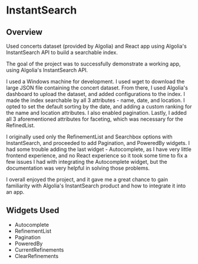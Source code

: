 
# InstantSearch

## Overview
<p>Used concerts dataset (provided by Algolia) and React app using Algolia's InstantSearch API
to build a searchable index. </p>
<p>The goal of the project was to successfully demonstrate a working app, using Algolia's InstantSearch API.</p>
I used a Windows machine for development. I used wget to download the large JSON file containing the concert dataset.
From there, I used Algolia's dashboard to upload the dataset, and added configurations to the index.
I made the index searchable by all 3 attributes - name, date, and location. I opted to set the default
sorting by the date, and adding a custom ranking for the name and location attributes.
I also enabled pagination. Lastly, I added all 3 aforementioned
attributes for faceting, which was necessary for the RefinedList.</p>
<p>I originally used only the RefinementList and Searchbox options with InstantSearch, and proceeded
to add Pagination, and PoweredBy widgets. I had some trouble adding the last widget - Autocomplete, as
I have very little frontend experience, and no React experience so it took some time to fix a few issues I had with integrating the Autocomplete
widget, but the documentation was very helpful in solving those problems.</p>
<p>I overall enjoyed the project, and it gave me a great chance to gain familiarity with Algolia's InstantSearch product and how to integrate it into an app.</p>

## Widgets Used
<ul>
    <li>Autocomplete</li>
    <li>RefinementList</li>
    <li>Pagination</li>
    <li>PoweredBy</li>
    <li>CurrentRefinements</li>
    <li>ClearRefinements</li>

